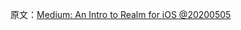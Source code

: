 原文：[Medium: An Intro to Realm for iOS @20200505](https://betterprogramming.pub/an-intro-to-realm-for-ios-2633162952f1)

